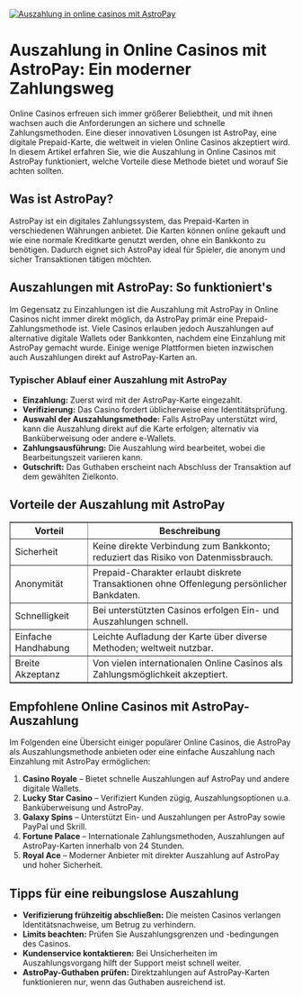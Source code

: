 [![Auszahlung in online casinos mit AstroPay](https://123-caf.pages.dev/gitsignup.png)](https://vrmoo.ru/Bt82HjjY)

<h1>Auszahlung in Online Casinos mit AstroPay: Ein moderner Zahlungsweg</h1>  <p>Online Casinos erfreuen sich immer größerer Beliebtheit, und mit ihnen wachsen auch die Anforderungen an sichere und schnelle Zahlungsmethoden. Eine dieser innovativen Lösungen ist AstroPay, eine digitale Prepaid-Karte, die weltweit in vielen Online Casinos akzeptiert wird. In diesem Artikel erfahren Sie, wie die Auszahlung in Online Casinos mit AstroPay funktioniert, welche Vorteile diese Methode bietet und worauf Sie achten sollten.</p>  <h2>Was ist AstroPay?</h2>  <p>AstroPay ist ein digitales Zahlungssystem, das Prepaid-Karten in verschiedenen Währungen anbietet. Die Karten können online gekauft und wie eine normale Kreditkarte genutzt werden, ohne ein Bankkonto zu benötigen. Dadurch eignet sich AstroPay ideal für Spieler, die anonym und sicher Transaktionen tätigen möchten.</p>  <h2>Auszahlungen mit AstroPay: So funktioniert's</h2>  <p>Im Gegensatz zu Einzahlungen ist die Auszahlung mit AstroPay in Online Casinos nicht immer direkt möglich, da AstroPay primär eine Prepaid-Zahlungsmethode ist. Viele Casinos erlauben jedoch Auszahlungen auf alternative digitale Wallets oder Bankkonten, nachdem eine Einzahlung mit AstroPay gemacht wurde. Einige wenige Plattformen bieten inzwischen auch Auszahlungen direkt auf AstroPay-Karten an.</p>  <h3>Typischer Ablauf einer Auszahlung mit AstroPay</h3> <ul>   <li><strong>Einzahlung:</strong> Zuerst wird mit der AstroPay-Karte eingezahlt.</li>   <li><strong>Verifizierung:</strong> Das Casino fordert üblicherweise eine Identitätsprüfung.</li>   <li><strong>Auswahl der Auszahlungsmethode:</strong> Falls AstroPay unterstützt wird, kann die Auszahlung direkt auf die Karte erfolgen; alternativ via Banküberweisung oder andere e-Wallets.</li>   <li><strong>Zahlungsausführung:</strong> Die Auszahlung wird bearbeitet, wobei die Bearbeitungszeit variieren kann.</li>   <li><strong>Gutschrift:</strong> Das Guthaben erscheint nach Abschluss der Transaktion auf dem gewählten Zielkonto.</li> </ul>  <h2>Vorteile der Auszahlung mit AstroPay</h2>  <table border="1" cellspacing="0" cellpadding="8">   <thead>     <tr>       <th>Vorteil</th>       <th>Beschreibung</th>     </tr>   </thead>   <tbody>     <tr>       <td>Sicherheit</td>       <td>Keine direkte Verbindung zum Bankkonto; reduziert das Risiko von Datenmissbrauch.</td>     </tr>     <tr>       <td>Anonymität</td>       <td>Prepaid-Charakter erlaubt diskrete Transaktionen ohne Offenlegung persönlicher Bankdaten.</td>     </tr>     <tr>       <td>Schnelligkeit</td>       <td>Bei unterstützten Casinos erfolgen Ein- und Auszahlungen schnell.</td>     </tr>     <tr>       <td>Einfache Handhabung</td>       <td>Leichte Aufladung der Karte über diverse Methoden; weltweit nutzbar.</td>     </tr>     <tr>       <td>Breite Akzeptanz</td>       <td>Von vielen internationalen Online Casinos als Zahlungsmöglichkeit akzeptiert.</td>     </tr>   </tbody> </table>  <h2>Empfohlene Online Casinos mit AstroPay-Auszahlung</h2>  <p>Im Folgenden eine Übersicht einiger populärer Online Casinos, die AstroPay als Auszahlungsmethode anbieten oder eine einfache Auszahlung nach Einzahlung mit AstroPay ermöglichen:</p>  <ol>   <li><strong>Casino Royale</strong> – Bietet schnelle Auszahlungen auf AstroPay und andere digitale Wallets.</li>   <li><strong>Lucky Star Casino</strong> – Verifiziert Kunden zügig, Auszahlungsoptionen u.a. Banküberweisung und AstroPay.</li>   <li><strong>Galaxy Spins</strong> – Unterstützt Ein- und Auszahlungen per AstroPay sowie PayPal und Skrill.</li>   <li><strong>Fortune Palace</strong> – Internationale Zahlungsmethoden, Auszahlungen auf AstroPay-Karten innerhalb von 24 Stunden.</li>   <li><strong>Royal Ace</strong> – Moderner Anbieter mit direkter Auszahlung auf AstroPay und hoher Sicherheit.</li> </ol>  <h2>Tipps für eine reibungslose Auszahlung</h2>  <ul>   <li><strong>Verifizierung frühzeitig abschließen:</strong> Die meisten Casinos verlangen Identitätsnachweise, um Betrug zu verhindern.</li>   <li><strong>Limits beachten:</strong> Prüfen Sie Auszahlungsgrenzen und -bedingungen des Casinos.</li>   <li><strong>Kundenservice kontaktieren:</strong> Bei Unsicherheiten im Auszahlungsvorgang hilft der Support meist schnell weiter.</li>   <li><strong>AstroPay-Guthaben prüfen:</strong> Direktzahlungen auf AstroPay-Karten funktionieren nur, wenn das Guthaben ausreichend ist.</li> </ul>